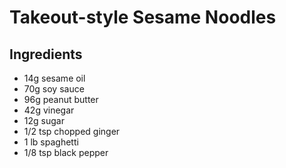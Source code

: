 # Takeout-style Sesame Noodles

## Ingredients
* 14g sesame oil
* 70g soy sauce
* 96g peanut butter
* 42g vinegar
* 12g sugar
* 1/2 tsp chopped ginger
* 1 lb spaghetti
* 1/8 tsp black pepper
